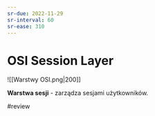 ```yaml
---
sr-due: 2022-11-29
sr-interval: 60
sr-ease: 310
---
```


# OSI Session Layer
![[Warstwy OSI.png|200]]

**Warstwa sesji** - zarządza sesjami użytkowników.

#review
